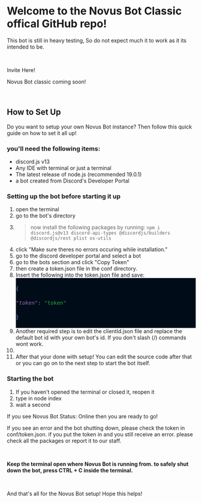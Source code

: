 <h1>Welcome to the Novus Bot Classic offical GitHub repo!</h1>
<p>This bot is still in heavy testing, So do not expect much it to work as it its intended to be.</p>
<p>&nbsp;</p>
<p>Invite Here!</p>
<p>Novus Bot classic coming soon!<p>
<p>&nbsp;</p>
<h2>How to Set Up</h2>
<p>Do you want to setup your own Novus Bot instance? Then follow this quick guide on how to set it all up!</p>
<h3>you'll need the following items:</h3>
<ul>
<li>discord.js v13</li>
<li>Any IDE with terminal or just a terminal</li>
<li>The latest release of node.js (recommended 19.0.1)</li>
<li>a bot created from Discord's Developer Portal</li>
</ul>
<h3>Setting up the bot before starting it up</h3>
<ol>
<li>open the terminal</li>
<li>go to the bot's directory</li>
<li>
<blockquote>now install the following packages by running: <code>npm i discord.js@v13 discord-api-types @discordjs/builders @discordjs/rest plist os-utils</code></blockquote>
</li>
<li>click "Make sure theres no errors occuring while installation."</li>
<li>go to the discord developer portal and select a bot</li>
<li>go to the bots section and click "Copy Token"</li>
<li>then create a token.json file in the conf directory.</li>
<li>Insert the following into the token.json file and save:
<div style="color: #6688cc; background-color: #000c18; font-family: 'Droid Sans Mono', 'monospace', monospace; font-weight: normal; font-size: 14px; line-height: 19px; white-space: pre;" data-darkreader-inline-color="" data-darkreader-inline-bgcolor="">
<div><span style="color: #6688cc;" data-darkreader-inline-color="">{</span></div>
<div><span style="color: #9966b8; font-style: italic;" data-darkreader-inline-color="">"token"</span><span style="color: #6688cc;" data-darkreader-inline-color="">: </span><span style="color: #22aa44;" data-darkreader-inline-color="">"token"</span></div>
<div><span style="color: #6688cc;" data-darkreader-inline-color="">}</span></div>
</div>
</li>
<li>Another required step is to edit the clientId.json file and replace the default bot id with your own bot's id. If you don't slash (/) commands wont work.<li>
<li>After that your done with setup! You can edit the source code after that or you can go on to the next step to start the bot itself.</li>
</ol>
<h3>Starting the bot</h3>
<ol>
<li>If you haven't opened the terminal or closed it, reopen it</li>
<li>type in node index</li>
<li>wait a second</li>
</ol>
<p>If you see Novus Bot Status: Online then you are ready to go!</p>
<p>If you see an error and the bot shutting down, please check the token in conf/token.json. if you put the token in and you still receive an error. please check all the packages or report it to our staff.</p>
<p>&nbsp;</p>
<p><strong>Keep the terminal open where Novus Bot is running from. to safely shut down the bot, press CTRL + C inside the terminal.</strong></p>
<p>&nbsp;</p>
<p>And that's all for the Novus Bot setup! Hope this helps!</p>
